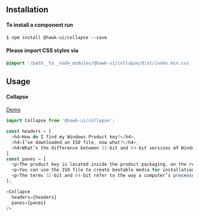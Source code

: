 ## Installation


#### To install a component run
`$ npm install @hawk-ui/collapse --save`


#### Please import CSS styles via
```scss noeditor
@import '/path__to__node_modules/@hawk-ui/collapse/dist/index.min.css
```


## Usage


#### Collapse
[Demo](https://hawk.oncrypt.co/#!/Collapse/1)
```js static
import Collapse from '@hawk-ui/collapse';
```
```js
const headers = [
  <h4>How do I find my Windows Product key?</h4>,
  <h4>I’ve downloaded an ISO file, now what?</h4>,
  <h4>What’s the difference between 32-bit and 64-bit versions of Windows?</h4>,
]
const panes = [
  <p>The product key is located inside the product packaging, on the receipt or confirmation page for a digital purchase or in a confirmation e-mail that shows you purchased Windows. If you purchased a digital copy from Microsoft Store, you can locate your product key in your Account under Digital Content.</p>,
  <p>You can use the ISO file to create bootable media for installation or recovery. You can also install Windows on your current device by opening the ISO file, selecting the Setup and following the instructions.</p>,
  <p>The terms 32-bit and 64-bit refer to the way a computer’s processor (also called a CPU) handles information. The 64-bit version of Windows handles large amounts of random access memory (RAM) more effectively than a 32-bit system. Not all devices can run the 64-bit versions of Windows.</p>,
];

<Collapse
  headers={headers}
  panes={panes}
/>
```